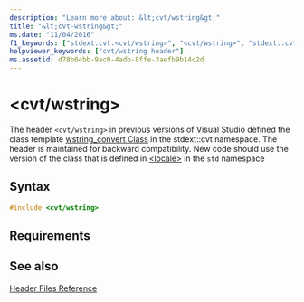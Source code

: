 ```yaml
---
description: "Learn more about: &lt;cvt/wstring&gt;"
title: "&lt;cvt-wstring&gt;"
ms.date: "11/04/2016"
f1_keywords: ["stdext.cvt.<cvt/wstring>", "<cvt/wstring>", "stdext::cvt::<cvt/wstring>"]
helpviewer_keywords: ["cvt/wstring header"]
ms.assetid: d78b04bb-9ac0-4adb-8ffe-3aefb9b14c2d
---
```

# &lt;cvt/wstring&gt;

The header `<cvt/wstring>` in previous versions of Visual Studio defined the class template [wstring_convert Class](../standard-library/wstring-convert-class.md) in the stdext::cvt namespace. The header is maintained for backward compatibility. New code should use the version of the class that is defined in [\<locale>](../standard-library/locale.md) in the `std` namespace

## Syntax

```cpp
#include <cvt/wstring>
```

## Requirements

## See also

[Header Files Reference](../standard-library/cpp-standard-library-header-files.md)
